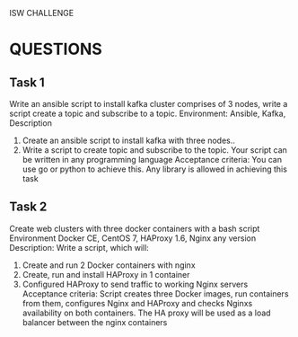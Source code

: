 ISW CHALLENGE

QUESTIONS
==================


Task 1
------------------
Write an ansible script to install kafka cluster comprises of 3 nodes, write a script create a topic and subscribe to a topic.
Environment:
Ansible, Kafka,
Description
1. Create an ansible script to install kafka with three nodes..
2. Write a script to create topic and subscribe to the topic. Your script can be written in any
programming language
Acceptance criteria:
You can use go or python to achieve this. Any library is allowed in achieving this task


Task 2
-------------------
Create web clusters with three docker containers with a bash script
Environment
Docker CE, CentOS 7, HAProxy 1.6, Nginx any version
Description:
Write a script, which will:
1. Create and run 2 Docker containers with nginx
2. Create, run and install HAProxy in 1 container
4. Configured HAProxy to send traffic to working Nginx servers
Acceptance criteria:
Script creates three Docker images, run containers from them,
configures Nginx and HAProxy and checks Nginxs availability on both containers. The HA proxy will be used as a load balancer between the nginx containers